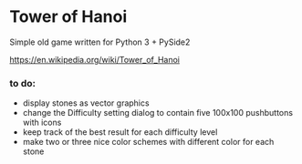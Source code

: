 # Tower of Hanoi
Simple old game written for Python 3 + PySide2

https://en.wikipedia.org/wiki/Tower_of_Hanoi

### to do:
* display stones as vector graphics
* change the Difficulty setting dialog to contain five 100x100 pushbuttons with icons
* keep track of the best result for each difficulty level
* make two or three nice color schemes with different color for each stone